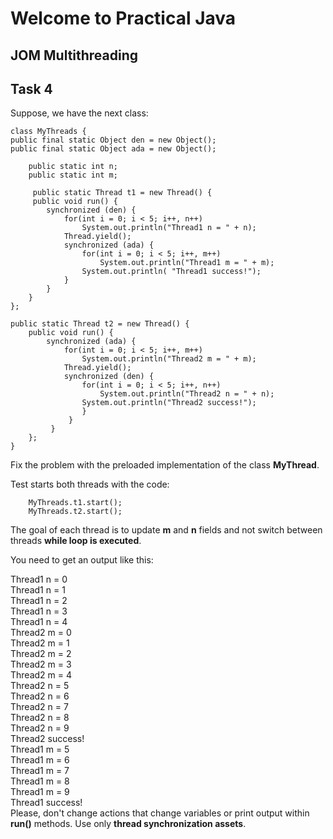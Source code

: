 # Welcome to Practical Java
## JOM Multithreading

## Task 4
Suppose, we have the next class:

    class MyThreads {
    public final static Object den = new Object();
    public final static Object ada = new Object();

        public static int n;
        public static int m;

         public static Thread t1 = new Thread() {
         public void run() {
            synchronized (den) {
                for(int i = 0; i < 5; i++, n++)
                    System.out.println("Thread1 n = " + n);
                Thread.yield();
                synchronized (ada) {
                    for(int i = 0; i < 5; i++, m++)
                        System.out.println("Thread1 m = " + m);
                    System.out.println( "Thread1 success!");
                }  
            }  
        }  
    };

    public static Thread t2 = new Thread() {
        public void run() {
            synchronized (ada) {
                for(int i = 0; i < 5; i++, m++)
                    System.out.println("Thread2 m = " + m);
                Thread.yield();
                synchronized (den) {
                    for(int i = 0; i < 5; i++, n++)
                        System.out.println("Thread2 n = " + n);
                    System.out.println("Thread2 success!");
                    }
                 }
             }
        };   
    }

Fix the problem with the preloaded implementation of the class **MyThread**.

Test starts both threads with the code:

        MyThreads.t1.start();
        MyThreads.t2.start();

The goal of each thread is to update **m** and **n** fields and not switch between threads **while loop is executed**.

You need to get an output like this:<br/>

Thread1 n = 0<br/>
Thread1 n = 1<br/>
Thread1 n = 2<br/>
Thread1 n = 3<br/>
Thread1 n = 4<br/>
Thread2 m = 0<br/>
Thread2 m = 1<br/>
Thread2 m = 2<br/>
Thread2 m = 3<br/>
Thread2 m = 4<br/>
Thread2 n = 5<br/>
Thread2 n = 6<br/>
Thread2 n = 7<br/>
Thread2 n = 8<br/>
Thread2 n = 9<br/>
Thread2 success!<br/>
Thread1 m = 5<br/>
Thread1 m = 6<br/>
Thread1 m = 7<br/>
Thread1 m = 8<br/>
Thread1 m = 9<br/>
Thread1 success!<br/>
Please, don't change actions that change variables or print output within **run()** methods. Use only **thread synchronization assets**.
